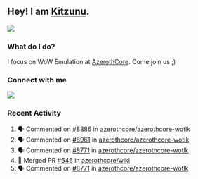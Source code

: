 ## Hey! I am [Kitzunu](https://Github.com/Kitzunu).

<!--<a href="https://github-readme-stats.kitzunu.vercel.app/api?username=Kitzunu&show_icons=true&theme=dark">
  <img align="center" src="https://github-readme-stats.kitzunu.vercel.app/api?username=Kitzunu&show_icons=true&theme=dark" />
</a>-->
<a href="https://github-readme-stats.kitzunu.vercel.app/api?username=Kitzunu&show_icons=true&theme=dark">
  <img align="center" src="https://github-readme-stats.vercel.app/api/top-langs/?username=Kitzunu&layout=compact&theme=dark" />
</a>

### What do I do?

I focus on WoW Emulation at [AzerothCore](https://Github.com/AzerothCore). Come join us ;)

### Connect with me
[![](https://img.shields.io/badge/AzerothCore%20Discord-Connect%20with%20me!-green)](https://discord.com/invite/gkt4y2x)

### Recent Activity

<!--START_SECTION:activity-->
1. 🗣 Commented on [#8886](https://github.com/azerothcore/azerothcore-wotlk/issues/8886) in [azerothcore/azerothcore-wotlk](https://github.com/azerothcore/azerothcore-wotlk)
2. 🗣 Commented on [#8961](https://github.com/azerothcore/azerothcore-wotlk/issues/8961) in [azerothcore/azerothcore-wotlk](https://github.com/azerothcore/azerothcore-wotlk)
3. 🗣 Commented on [#8771](https://github.com/azerothcore/azerothcore-wotlk/issues/8771) in [azerothcore/azerothcore-wotlk](https://github.com/azerothcore/azerothcore-wotlk)
4. 🎉 Merged PR [#646](https://github.com/azerothcore/wiki/pull/646) in [azerothcore/wiki](https://github.com/azerothcore/wiki)
5. 🗣 Commented on [#8771](https://github.com/azerothcore/azerothcore-wotlk/issues/8771) in [azerothcore/azerothcore-wotlk](https://github.com/azerothcore/azerothcore-wotlk)
<!--END_SECTION:activity-->
